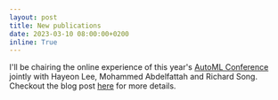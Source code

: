 ```yaml
---
layout: post
title: New publications
date: 2023-03-10 08:00:00+0200
inline: True
---
```


I'll be chairing the online experience of this year's <a href="https://2023.automl.cc/organizers/">AutoML Conference</a> jointly with Hayeon Lee, Mohammed Abdelfattah and Richard Song.
Checkout the blog post <a href="https://2023.automl.cc/blog/hybrid-conference/">here</a> for more details.